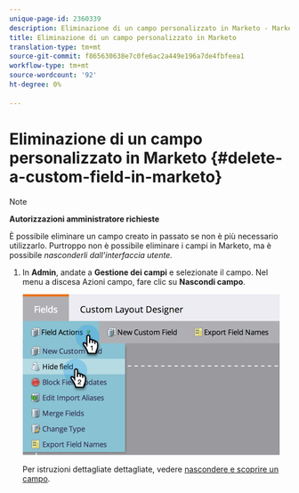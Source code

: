 ```yaml
---
unique-page-id: 2360339
description: Eliminazione di un campo personalizzato in Marketo - Marketo Docs - Documentazione prodotto
title: Eliminazione di un campo personalizzato in Marketo
translation-type: tm+mt
source-git-commit: f865630638e7c0fe6ac2a449e196a7de4fbfeea1
workflow-type: tm+mt
source-wordcount: '92'
ht-degree: 0%

---
```



# Eliminazione di un campo personalizzato in Marketo {#delete-a-custom-field-in-marketo}

>[!NOTE]
>
>**Autorizzazioni amministratore richieste**

È possibile eliminare un campo creato in passato se non è più necessario utilizzarlo. Purtroppo non è possibile eliminare i campi in Marketo, ma è possibile _nasconderli dall&#39;interfaccia utente._

1. In **Admin**, andate a **Gestione dei campi** e selezionate il campo. Nel menu a discesa Azioni campo, fare clic su **Nascondi campo**.

   ![](assets/image2014-9-19-9-3a49-3a10.png)

   Per istruzioni dettagliate dettagliate, vedere [nascondere e scoprire un campo](/help/marketo/product-docs/administration/field-management/hide-and-unhide-a-field.md).
